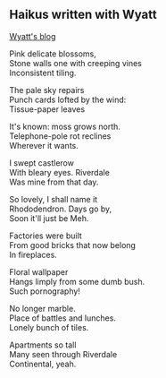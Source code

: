 ## Haikus written with Wyatt
[Wyatt's blog](https://ideascentral.substack.com/)  

Pink delicate blossoms,  
Stone walls one with creeping vines  
Inconsistent tiling.  

The pale sky repairs  
Punch cards lofted by the wind:  
Tissue-paper leaves  

It's known: moss grows north.  
Telephone-pole rot reclines  
Wherever it wants.  

I swept castlerow  
With bleary eyes. Riverdale  
Was mine from that day.  

So lovely, I shall name it  
Rhododendron. Days go by,  
Soon it'll just be Meh.  

Factories were built  
From good bricks that now belong  
In fireplaces.  

Floral wallpaper  
Hangs limply from some dumb bush.  
Such pornography!  

No longer marble.  
Place of battles and lunches.  
Lonely bunch of tiles.  

Apartments so tall  
Many seen through Riverdale  
Continental, yeah.  

